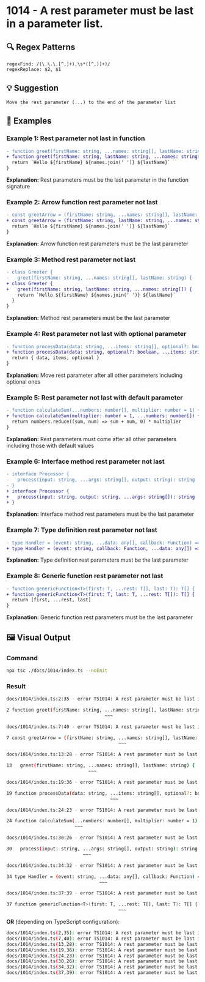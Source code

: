 # 1014 - A rest parameter must be last in a parameter list.

## 🔍 Regex Patterns
```regex
regexFind: /(\.\.\.[^,]+),\s*([^,)]+)/
regexReplace: $2, $1
```

## 💡 Suggestion
```text
Move the rest parameter (...) to the end of the parameter list
```

## 📝 Examples

### Example 1: Rest parameter not last in function
```diff
- function greet(firstName: string, ...names: string[], lastName: string) {
+ function greet(firstName: string, lastName: string, ...names: string[]) {
  return `Hello ${firstName} ${names.join(' ')} ${lastName}`
}
```

**Explanation:** Rest parameters must be the last parameter in the function signature

### Example 2: Arrow function rest parameter not last
```diff
- const greetArrow = (firstName: string, ...names: string[], lastName: string) => {
+ const greetArrow = (firstName: string, lastName: string, ...names: string[]) => {
  return `Hello ${firstName} ${names.join(' ')} ${lastName}`
}
```

**Explanation:** Arrow function rest parameters must be the last parameter

### Example 3: Method rest parameter not last
```diff
- class Greeter {
-   greet(firstName: string, ...names: string[], lastName: string) {
+ class Greeter {
+   greet(firstName: string, lastName: string, ...names: string[]) {
    return `Hello ${firstName} ${names.join(' ')} ${lastName}`
  }
}
```

**Explanation:** Method rest parameters must be the last parameter

### Example 4: Rest parameter not last with optional parameter
```diff
- function processData(data: string, ...items: string[], optional?: boolean) {
+ function processData(data: string, optional?: boolean, ...items: string[]) {
  return { data, items, optional }
}
```

**Explanation:** Move rest parameter after all other parameters including optional ones

### Example 5: Rest parameter not last with default parameter
```diff
- function calculateSum(...numbers: number[], multiplier: number = 1) {
+ function calculateSum(multiplier: number = 1, ...numbers: number[]) {
  return numbers.reduce((sum, num) => sum + num, 0) * multiplier
}
```

**Explanation:** Rest parameters must come after all other parameters including those with default values

### Example 6: Interface method rest parameter not last
```diff
- interface Processor {
-   process(input: string, ...args: string[], output: string): string
- }
+ interface Processor {
+   process(input: string, output: string, ...args: string[]): string
+ }
```

**Explanation:** Interface method rest parameters must be the last parameter

### Example 7: Type definition rest parameter not last
```diff
- type Handler = (event: string, ...data: any[], callback: Function) => void
+ type Handler = (event: string, callback: Function, ...data: any[]) => void
```

**Explanation:** Type definition rest parameters must be the last parameter

### Example 8: Generic function rest parameter not last
```diff
- function genericFunction<T>(first: T, ...rest: T[], last: T): T[] {
+ function genericFunction<T>(first: T, last: T, ...rest: T[]): T[] {
  return [first, ...rest, last]
}
```

**Explanation:** Generic function rest parameters must be the last parameter

## 🖼️ Visual Output
### Command
```bash
npx tsc ./docs/1014/index.ts --noEmit
```

### Result
```bash
docs/1014/index.ts:2:35 - error TS1014: A rest parameter must be last in a parameter list.

2 function greet(firstName: string, ...names: string[], lastName: string) {
                                    ~~~

docs/1014/index.ts:7:40 - error TS1014: A rest parameter must be last in a parameter list.

7 const greetArrow = (firstName: string, ...names: string[], lastName: string) => {
                                         ~~~

docs/1014/index.ts:13:28 - error TS1014: A rest parameter must be last in a parameter list.

13   greet(firstName: string, ...names: string[], lastName: string) {
                              ~~~

docs/1014/index.ts:19:36 - error TS1014: A rest parameter must be last in a parameter list.

19 function processData(data: string, ...items: string[], optional?: boolean) {
                                      ~~~

docs/1014/index.ts:24:23 - error TS1014: A rest parameter must be last in a parameter list.

24 function calculateSum(...numbers: number[], multiplier: number = 1) {
                         ~~~

docs/1014/index.ts:30:26 - error TS1014: A rest parameter must be last in a parameter list.

30   process(input: string, ...args: string[], output: string): string
                            ~~~

docs/1014/index.ts:34:32 - error TS1014: A rest parameter must be last in a parameter list.

34 type Handler = (event: string, ...data: any[], callback: Function) => void
                                  ~~~

docs/1014/index.ts:37:39 - error TS1014: A rest parameter must be last in a parameter list.

37 function genericFunction<T>(first: T, ...rest: T[], last: T): T[] {
                                         ~~~
```

**OR** (depending on TypeScript configuration):

```bash
docs/1014/index.ts(2,35): error TS1014: A rest parameter must be last in a parameter list.
docs/1014/index.ts(7,40): error TS1014: A rest parameter must be last in a parameter list.
docs/1014/index.ts(13,28): error TS1014: A rest parameter must be last in a parameter list.
docs/1014/index.ts(19,36): error TS1014: A rest parameter must be last in a parameter list.
docs/1014/index.ts(24,23): error TS1014: A rest parameter must be last in a parameter list.
docs/1014/index.ts(30,26): error TS1014: A rest parameter must be last in a parameter list.
docs/1014/index.ts(34,32): error TS1014: A rest parameter must be last in a parameter list.
docs/1014/index.ts(37,39): error TS1014: A rest parameter must be last in a parameter list.
```
